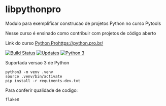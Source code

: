 # libpythonpro
Modulo para exemplificar construcao de projetos Python no curso Pytools

Nesse curso é ensinado como contribuir com projetos de código aberto

Link do curso [Python Pro](/)https://python.pro.br/

[![Build Status](https://travis-ci.org/sirpresident/libpythonpro.svg?branch=master)](https://travis-ci.org/sirpresident/libpythonpro)
[![Updates](https://pyup.io/repos/github/reversepy/libpythonpro/shield.svg)](https://pyup.io/repos/github/reversepy/libpythonpro/)
[![Python 3](https://pyup.io/repos/github/reversepy/libpythonpro/python-3-shield.svg)](https://pyup.io/repos/github/reversepy/libpythonpro/)

Suportada versao 3 de Python

```console
python3 -m venv .venv
source .venv/bin/activate
pip install -r requiments-dev.txt
```
Para conferir qualidade de codigo:

```console
flake8
```